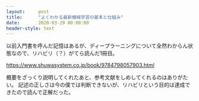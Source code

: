 ```yaml
---
layout:     post
title:      "よくわかる最新機械学習の基本と仕組み"
date:       2020-03-29 00:00:00
header-style: text
---
```

以前入門書を呼んだ記憶はあるが、ディープラーニングについて全然わからん状態なので、リハビリ（？）がてら読んだ1冊目。

<https://www.shuwasystem.co.jp/book/9784798057903.html>

概要をざっくり説明してくれたあと、参考文献をしめしてくれるのはありがたい。
記述の正しさは今の僕では判断できないが、リハビリという目的は達成できたので読んで正解だった。
